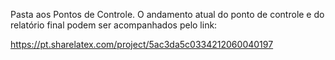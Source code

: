 Pasta aos Pontos de Controle. O andamento atual do ponto de controle e do relatório final podem ser acompanhados pelo link:

https://pt.sharelatex.com/project/5ac3da5c0334212060040197
